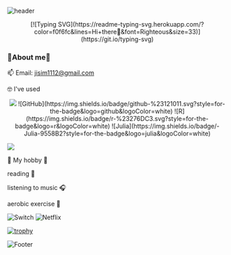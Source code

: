 ![header](https://capsule-render.vercel.app/api?type=Cylinder&color=auto&height=130&section=header&text=Jaein's%20github!&fontSize=50)

<p align="center">
  [![Typing SVG](https://readme-typing-svg.herokuapp.com/?color=f0f6fc&lines=Hi+there🐯&font=Righteous&size=33)](https://git.io/typing-svg)
</p>


### 🍒About me🍒
📫 Email: jisim1112@gmail.com


🤓 I've used

<p align="center">
  <img src="https://img.shields.io/badge/Python-3766AB?style=flat-square&logo=Python&logoColor=white"/></a>
  ![GitHub](https://img.shields.io/badge/github-%23121011.svg?style=for-the-badge&logo=github&logoColor=white)
  ![R](https://img.shields.io/badge/r-%23276DC3.svg?style=for-the-badge&logo=r&logoColor=white)
  ![Julia](https://img.shields.io/badge/-Julia-9558B2?style=for-the-badge&logo=julia&logoColor=white)
</p>


<img src="https://github-readme-stats.vercel.app/api?username=simjaein&theme=buefy&show_icons=true"/></a>

🥑 My hobby 🥑

reading 📖

listening to music 🎧

aerobic exercise 🏃

![Switch](https://img.shields.io/badge/Switch-E60012?style=for-the-badge&logo=nintendo-switch&logoColor=white)
![Netflix](https://img.shields.io/badge/Netflix-E50914?style=for-the-badge&logo=netflix&logoColor=white)



[![trophy](https://github-profile-trophy.vercel.app/?username=simjaein&theme=flat&column=7)](https://github.com/simjaein/)


![Footer](https://capsule-render.vercel.app/api?type=transparent&color=auto&height=200&section=footer&text=&fontSize=30)
